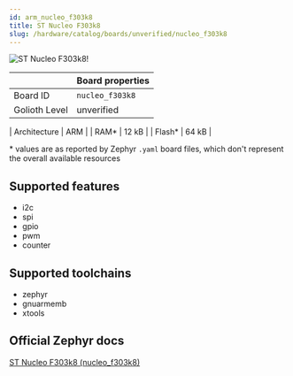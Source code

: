 ```yaml
---
id: arm_nucleo_f303k8
title: ST Nucleo F303k8
slug: /hardware/catalog/boards/unverified/nucleo_f303k8
---
```


[//]: # (This is an auto-generated file, do not edit! Changes to it will be lost upon re-generation)

![ST Nucleo F303k8!](/img/boards/arm/nucleo_f303k8.jpg "ST Nucleo F303k8")

|                | Board properties     |
| -------------  | -------------------- |
| Board ID       | `nucleo_f303k8` |
| Golioth Level  | unverified       |

| Architecture   | ARM |
| RAM*           | 12 kB |
| Flash*         | 64 kB |

\* values are as reported by Zephyr `.yaml` board files, which don't represent the overall available resources



## Supported features

* i2c
* spi
* gpio
* pwm
* counter

## Supported toolchains

* zephyr
* gnuarmemb
* xtools

## Official Zephyr docs

[ST Nucleo F303k8 (nucleo_f303k8)](https://docs.zephyrproject.org/latest/boards/arm/nucleo_f303k8/doc/index.html)
